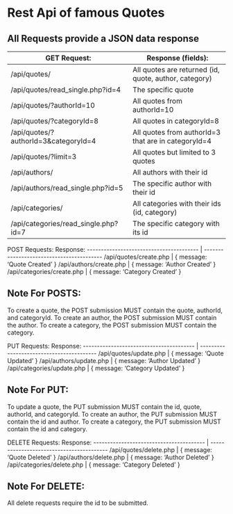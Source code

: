 # Rest Api of famous Quotes

## All Requests provide a JSON data response

GET Request:                               |                Response (fields):    
-------------------------------------- | ----------------------------------       
/api/quotes/                            | All quotes are returned (id,  quote, author, category)
/api/quotes/read_single.php?id=4        | The specific quote
/api/quotes/?authorId=10                | All quotes from authorId=10
/api/quotes/?categoryId=8               | All quotes in categoryId=8
/api/quotes/?authorId=3&categoryId=4    | All quotes from authorId=3 that are in categoryId=4 
/api/quotes/?limit=3                    | All quotes but limited to 3 quotes
/api/authors/                           | All authors with their id
/api/authors/read_single.php?id=5       | The specific author with their id
/api/categories/                        | All categories with their ids (id, category)
/api/categories/read_single.php?id=7    | The specific category with its id



POST Requests:                                           Response:
----------------------------------------  | -----------------------------------------
/api/quotes/create.php                    |      { message: ‘Quote Created’ }
/api/authors/create.php                   |    { message: ‘Author Created’ }
/api/categories/create.php                |      { message: ‘Category Created’ }


## Note For POSTS: 
To create a quote, the POST submission MUST contain the quote, authorId, and categoryId.
To create an author, the POST submission MUST contain the author.
To create a category, the POST submission MUST contain the category.

 
 PUT Requests:                                           Response:
---------------------------------------- | -----------------------------------------
/api/quotes/update.php                   |      { message: ‘Quote Updated’ }
/api/authors/update.php                  |       { message: ‘Author Updated’ }
/api/categories/update.php               |      { message: ‘Category Updated’ }

## Note For PUT:
To update a quote, the PUT submission MUST contain the id, quote, authorId, and categoryId.
To create an author, the PUT submission MUST contain the id and author.
To create a category, the PUT submission MUST contain the id and category.

DELETE Requests:                                           Response:
---------------------------------------- | -----------------------------------------
/api/quotes/delete.php                   |      { message: ‘Quote Deleted’ }
/api/authors/delete.php                  |      { message: ‘Author Deleted’ }
/api/categories/delete.php               |      { message: ‘Category Deleted’ }

## Note For DELETE:
All delete requests require the id to be submitted.
